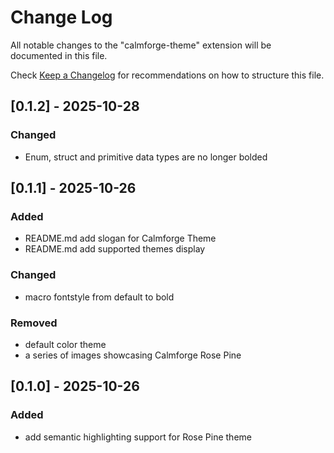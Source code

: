 # Change Log

All notable changes to the "calmforge-theme" extension will be documented in this file.

Check [Keep a Changelog](http://keepachangelog.com/) for recommendations on how to structure this file.

## [0.1.2] - 2025-10-28

### Changed

- Enum, struct and primitive data types are no longer bolded

## [0.1.1] - 2025-10-26

### Added

- README.md add slogan for Calmforge Theme
- README.md add supported themes display

### Changed

- macro fontstyle from default to bold

### Removed

- default color theme
- a series of images showcasing Calmforge Rose Pine 

## [0.1.0] - 2025-10-26

### Added
- add semantic highlighting support for Rose Pine theme
